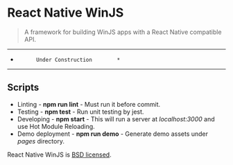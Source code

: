 # React Native WinJS

> A framework for building WinJS apps with a React Native compatible API.

***************************************
*           Under Construction        *
***************************************

## Scripts

* Linting - **npm run lint** - Must run it before commit.
* Testing - **npm test** - Run unit testing by jest.
* Developing - **npm start** - This will run a server at *localhost:3000* and use Hot Module Reloading.
* Demo deployment - **npm run demo** - Generate demo assets under *pages* directory.

React Native WinJS is [BSD licensed](./LICENSE).
